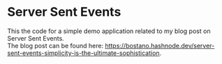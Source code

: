 # Server Sent Events

This the code for a simple demo application related to my blog post on Server Sent Events.<br>
The blog post can be found here: https://bostano.hashnode.dev/server-sent-events-simplicity-is-the-ultimate-sophistication.
